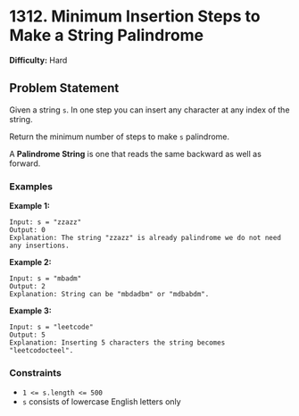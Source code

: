 # 1312. Minimum Insertion Steps to Make a String Palindrome

**Difficulty:** Hard

## Problem Statement

Given a string `s`. In one step you can insert any character at any index of the string.

Return the minimum number of steps to make `s` palindrome.

A **Palindrome String** is one that reads the same backward as well as forward.

### Examples

**Example 1:**
```
Input: s = "zzazz"
Output: 0
Explanation: The string "zzazz" is already palindrome we do not need any insertions.
```

**Example 2:**
```
Input: s = "mbadm"
Output: 2
Explanation: String can be "mbdadbm" or "mdbabdm".
```

**Example 3:**
```
Input: s = "leetcode"
Output: 5
Explanation: Inserting 5 characters the string becomes "leetcodocteel".
```

### Constraints
- `1 <= s.length <= 500`
- `s` consists of lowercase English letters only

